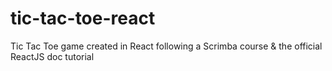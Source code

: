 # tic-tac-toe-react
Tic Tac Toe game created in React following a Scrimba course &amp; the official ReactJS doc tutorial
